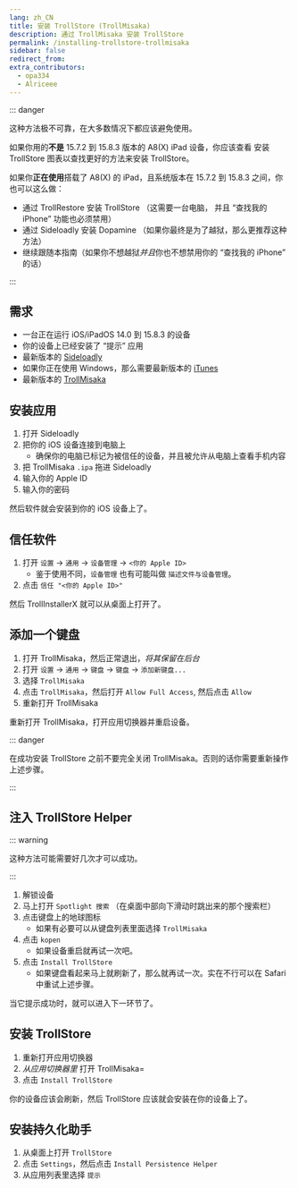 ```yaml
---
lang: zh_CN
title: 安装 TrollStore (TrollMisaka)
description: 通过 TrollMisaka 安装 TrollStore
permalink: /installing-trollstore-trollmisaka
sidebar: false
redirect_from:
extra_contributors:
  - opa334
  - Alriceee
---
```


::: danger

这种方法极不可靠，在大多数情况下都应该避免使用。

如果你用的**不是** 15.7.2 到 15.8.3 版本的 A8(X) iPad 设备，你应该查看 <router-link to="/installing-trollstore">安装 TrollStore</router-link> 图表以查找更好的方法来安装 TrollStore。

如果你**正在使用**搭载了 A8(X) 的 iPad，且系统版本在 15.7.2 到 15.8.3 之间，你也可以这么做：
- <router-link to="/installing-trollstore-trollrestore">通过 TrollRestore 安装 TrollStore</router-link> （这需要一台电脑， 并且 “查找我的 iPhone” 功能也必须禁用）
- <router-link to="/installing-dopamine-sideloadly">通过 Sideloadly 安装 Dopamine</router-link> （如果你最终是为了越狱，那么更推荐这种方法）
- 继续跟随本指南（如果你不想越狱*并且*你也不想禁用你的 “查找我的 iPhone” 的话）

:::

## 需求

- 一台正在运行 iOS/iPadOS 14.0 到 15.8.3 的设备
- 你的设备上已经安装了 “提示” 应用
- 最新版本的 [Sideloadly](https://sideloadly.io/)
- 如果你正在使用 Windows，那么需要最新版本的 [iTunes](https://www.apple.com/itunes/download/win64) 
- 最新版本的 [TrollMisaka](https://github.com/straight-tamago/TrollMisaka/releases/latest)

## 安装应用

1. 打开 Sideloadly
1. 把你的 iOS 设备连接到电脑上
    - 确保你的电脑已标记为被信任的设备，并且被允许从电脑上查看手机内容
1. 把 TrollMisaka `.ipa` 拖进 Sideloadly
1. 输入你的 Apple ID
1. 输入你的密码

然后软件就会安装到你的 iOS 设备上了。

## 信任软件

1. 打开 `设置` -> `通用` -> `设备管理` -> `<你的 Apple ID>`
    - 鉴于使用不同，`设备管理` 也有可能叫做 `描述文件与设备管理`。
1. 点击 `信任 "<你的 Apple ID>"`

然后 TrollInstallerX 就可以从桌面上打开了。

## 添加一个键盘

1. 打开 TrollMisaka，然后正常退出，*将其保留在后台*
1. 打开 `设置` -> `通用` -> `键盘` -> `键盘` -> `添加新键盘...`
1. 选择 `TrollMisaka`
1. 点击 `TrollMisaka`，然后打开 `Allow Full Access`, 然后点击 `Allow`
1. 重新打开 TrollMisaka

重新打开 TrollMisaka，打开应用切换器并重启设备。

::: danger

在成功安装 TrollStore 之前不要完全关闭 TrollMisaka。否则的话你需要重新操作上述步骤。

:::

## 注入 TrollStore Helper

::: warning

这种方法可能需要好几次才可以成功。

:::

1. 解锁设备
1. 马上打开 `Spotlight 搜索` （在桌面中部向下滑动时跳出来的那个搜索栏）
1. 点击键盘上的地球图标
    - 如果有必要可以从键盘列表里面选择 `TrollMisaka`
1. 点击 `kopen`
    - 如果设备重启就再试一次吧。
1. 点击 `Install TrollStore`
    - 如果键盘看起来马上就刷新了，那么就再试一次。实在不行可以在 Safari 中重试上述步骤。

当它提示成功时，就可以进入下一环节了。

## 安装 TrollStore

1. 重新打开应用切换器
1. *从应用切换器里* 打开 TrollMisaka=
1. 点击 `Install TrollStore`

你的设备应该会刷新，然后 TrollStore 应该就会安装在你的设备上了。

## 安装持久化助手

1. 从桌面上打开 `TrollStore`
1. 点击 `Settings`，然后点击 `Install Persistence Helper`
1. 从应用列表里选择 `提示`